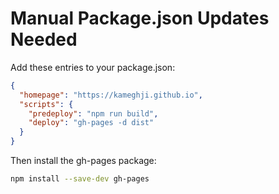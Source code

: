 
# Manual Package.json Updates Needed

Add these entries to your package.json:

```json
{
  "homepage": "https://kameghji.github.io",
  "scripts": {
    "predeploy": "npm run build",
    "deploy": "gh-pages -d dist"
  }
}
```

Then install the gh-pages package:
```bash
npm install --save-dev gh-pages
```
